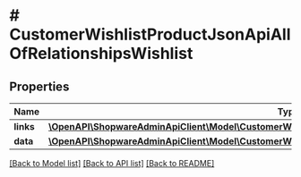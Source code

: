 # # CustomerWishlistProductJsonApiAllOfRelationshipsWishlist

## Properties

Name | Type | Description | Notes
------------ | ------------- | ------------- | -------------
**links** | [**\OpenAPI\ShopwareAdminApiClient\Model\CustomerWishlistProductJsonApiAllOfRelationshipsWishlistLinks**](CustomerWishlistProductJsonApiAllOfRelationshipsWishlistLinks.md) |  | [optional]
**data** | [**\OpenAPI\ShopwareAdminApiClient\Model\CustomerWishlistProductJsonApiAllOfRelationshipsWishlistData**](CustomerWishlistProductJsonApiAllOfRelationshipsWishlistData.md) |  | [optional]

[[Back to Model list]](../../README.md#models) [[Back to API list]](../../README.md#endpoints) [[Back to README]](../../README.md)
